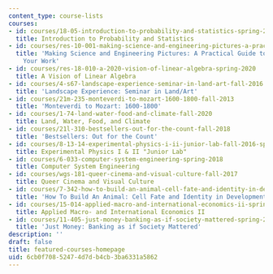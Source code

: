```yaml
---
content_type: course-lists
courses:
- id: courses/18-05-introduction-to-probability-and-statistics-spring-2022
  title: Introduction to Probability and Statistics
- id: courses/res-10-001-making-science-and-engineering-pictures-a-practical-guide-to-presenting-your-work-spring-2016
  title: 'Making Science and Engineering Pictures: A Practical Guide to Presenting
    Your Work'
- id: courses/res-18-010-a-2020-vision-of-linear-algebra-spring-2020
  title: A Vision of Linear Algebra
- id: courses/4-s67-landscape-experience-seminar-in-land-art-fall-2016
  title: 'Landscape Experience: Seminar in Land/Art'
- id: courses/21m-235-monteverdi-to-mozart-1600-1800-fall-2013
  title: 'Monteverdi to Mozart: 1600-1800'
- id: courses/1-74-land-water-food-and-climate-fall-2020
  title: Land, Water, Food, and Climate
- id: courses/21l-310-bestsellers-out-for-the-count-fall-2018
  title: 'Bestsellers: Out for the Count'
- id: courses/8-13-14-experimental-physics-i-ii-junior-lab-fall-2016-spring-2017
  title: Experimental Physics I & II "Junior Lab"
- id: courses/6-033-computer-system-engineering-spring-2018
  title: Computer System Engineering
- id: courses/wgs-181-queer-cinema-and-visual-culture-fall-2017
  title: Queer Cinema and Visual Culture
- id: courses/7-342-how-to-build-an-animal-cell-fate-and-identity-in-development-and-disease-fall-2017
  title: 'How To Build An Animal: Cell Fate and Identity in Development and Disease'
- id: courses/15-014-applied-macro-and-international-economics-ii-spring-2016
  title: Applied Macro- and International Economics II
- id: courses/11-405-just-money-banking-as-if-society-mattered-spring-2021
  title: 'Just Money: Banking as if Society Mattered'
description: ''
draft: false
title: featured-courses-homepage
uid: 6cb0f708-5247-4d7d-b4cb-3ba6331a5862
---
```

